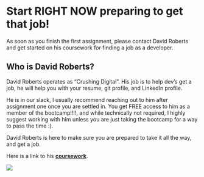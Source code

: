# Start RIGHT NOW preparing to get that job!

As soon as you finish the first assignment, please contact David Roberts and get started on his coursework for finding a job as a developer.

## Who is David Roberts?

David Roberts operates as “Crushing Digital”. His job is to help dev’s get a job, he will help you with your resume, git profile, and LinkedIn profile. 

He is in our slack, I usually recommend reaching out to him after assignment one once you are settled in. You get FREE access to him as a member of the bootcamp!!!!, and while technically not required, I highly suggest working with him unless you are just taking the bootcamp for a way to pass the time :). 

David Roberts is here to make sure you are prepared to take it all the way, and get a job.

Here is a link to his [**coursework**](https://crushing.digital/#lesson).

![](https://lh7-us.googleusercontent.com/CYYGf_iU18JGWmF90ZnC7WMa5HMECL4Qaom1QLDKfu5kUxz_y74q013OX0lZSSduKJcT-tbVW1V_a2ajyfri7AKJAxeTlHSEQltj1WljaOfCetUi8UncM3-XulgTRv2D-vpVMu_9adojX45KYkC-SMc)
